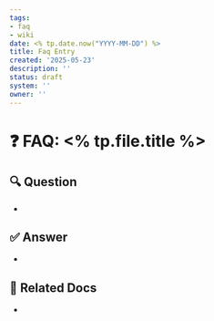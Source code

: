 ```yaml
---
tags:
- faq
- wiki
date: <% tp.date.now("YYYY-MM-DD") %>
title: Faq Entry
created: '2025-05-23'
description: ''
status: draft
system: ''
owner: ''
---
```


# ❓ FAQ: <% tp.file.title %>

## 🔍 Question
- 

## ✅ Answer
- 

## 🔗 Related Docs
- 